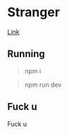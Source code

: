 # Stranger

<a href="http://stranger.quebec">Link</a>

## Running

> npm i

> npm run dev

## Fuck u
Fuck u
<!--I am just tired don't get sad. if you are reading this comment I respect u-->